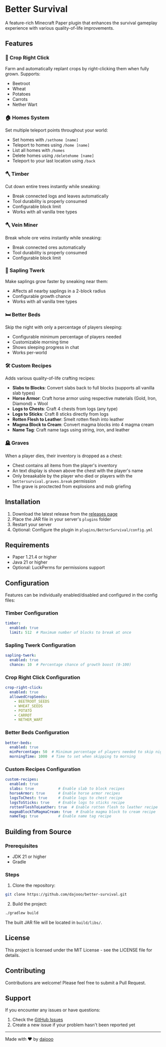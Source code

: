 # Better Survival

A feature-rich Minecraft Paper plugin that enhances the survival gameplay experience with various quality-of-life improvements.

## Features

### 🌾 Crop Right Click
Farm and automatically replant crops by right-clicking them when fully grown. Supports:
- Beetroot
- Wheat
- Potatoes
- Carrots
- Nether Wart

### 🏠 Homes System
Set multiple teleport points throughout your world:
- Set homes with `/sethome [name]`
- Teleport to homes using `/home [name]`
- List all homes with `/homes`
- Delete homes using `/deletehome [name]`
- Teleport to your last location using `/back`

### 🪓 Timber
Cut down entire trees instantly while sneaking:
- Break connected logs and leaves automatically
- Tool durability is properly consumed
- Configurable block limit
- Works with all vanilla tree types

### 🪓 Vein Miner
Break whole ore veins instantly while sneaking:
- Break connected ores automatically
- Tool durability is properly consumed
- Configurable block limit

### 🌱 Sapling Twerk
Make saplings grow faster by sneaking near them:
- Affects all nearby saplings in a 2-block radius
- Configurable growth chance
- Works with all vanilla tree types

### 🛏️ Better Beds
Skip the night with only a percentage of players sleeping:
- Configurable minimum percentage of players needed
- Customizable morning time
- Shows sleeping progress in chat
- Works per-world

### 🛠️ Custom Recipes
Adds various quality-of-life crafting recipes:
- **Slabs to Blocks**: Convert slabs back to full blocks (supports all vanilla slab types)
- **Horse Armor**: Craft horse armor using respective materials (Gold, Iron, Diamond) + Wool
- **Logs to Chests**: Craft 4 chests from logs (any type)
- **Logs to Sticks**: Craft 8 sticks directly from logs
- **Rotten Flesh to Leather**: Smelt rotten flesh into leather
- **Magma Block to Cream**: Convert magma blocks into 4 magma cream
- **Name Tag**: Craft name tags using string, iron, and leather

### 🪦 Graves
When a player dies, their inventory is dropped as a chest:
- Chest contains all items from the player's inventory
- An text display is shown above the chest with the player's name
- Only breaakable by the player who died or players with the `bettersurvival.graves.break` permission
- The grave is proctected from explosions and mob griefing

## Installation

1. Download the latest release from the [releases page](https://github.com/dajooo/better-survival/tags)
2. Place the JAR file in your server's `plugins` folder
3. Restart your server
4. Optional: Configure the plugin in `plugins/BetterSurvival/config.yml`

## Requirements

- Paper 1.21.4 or higher
- Java 21 or higher
- Optional: LuckPerms for permissions support

## Configuration

Features can be individually enabled/disabled and configured in the config files:

### Timber Configuration
```yaml
timber:
  enabled: true
  limit: 512  # Maximum number of blocks to break at once
```

### Sapling Twerk Configuration
```yaml
sapling-twerk:
  enabled: true
  chance: 10  # Percentage chance of growth boost (0-100)
```

### Crop Right Click Configuration
```yaml
crop-right-click:
  enabled: true
  allowedCropSeeds:
    - BEETROOT_SEEDS
    - WHEAT_SEEDS
    - POTATO
    - CARROT
    - NETHER_WART
```

### Better Beds Configuration
```yaml
better-beds:
  enabled: true
  minPercentage: 50  # Minimum percentage of players needed to skip night
  morningTime: 1000  # Time to set when skipping to morning
```

### Custom Recipes Configuration
```yaml
custom-recipes:
  enabled: true
  slabs: true           # Enable slab to block recipes
  horseArmor: true      # Enable horse armor recipes
  logsToChest: true     # Enable logs to chest recipe
  logsToSticks: true    # Enable logs to sticks recipe
  rottenFleshToLeather: true  # Enable rotten flesh to leather recipe
  magmaBlockToMagmaCream: true  # Enable magma block to cream recipe
  nameTag: true         # Enable name tag recipe
```

## Building from Source

### Prerequisites
- JDK 21 or higher
- Gradle

### Steps
1. Clone the repository:
```bash
git clone https://github.com/dajooo/better-survival.git
```

2. Build the project:
```bash
./gradlew build
```

The built JAR file will be located in `build/libs/`.

## License

This project is licensed under the MIT License - see the LICENSE file for details.

## Contributing

Contributions are welcome! Please feel free to submit a Pull Request.

## Support

If you encounter any issues or have questions:
1. Check the [GitHub Issues](https://github.com/dajooo/better-survival/issues)
2. Create a new issue if your problem hasn't been reported yet

---

Made with ❤️ by [dajooo](https://dario.lol)
